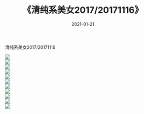 ﻿---
layout: post
title:  《清纯系美女2017/20171116》
date:   2021-01-21
img: http://img.660000.xyz/Sharelink/清纯系美女/2017/20171116/000.jpg
categories: [美女, 清纯, 唯美]
---

清纯系美女2017/20171116

 ![](http://img.660000.xyz/Sharelink/清纯系美女/2017/20171116/001.jpg) <br>![](http://img.660000.xyz/Sharelink/清纯系美女/2017/20171116/002.jpg) <br>![](http://img.660000.xyz/Sharelink/清纯系美女/2017/20171116/003.jpg) <br>![](http://img.660000.xyz/Sharelink/清纯系美女/2017/20171116/004.jpg) <br>![](http://img.660000.xyz/Sharelink/清纯系美女/2017/20171116/005.jpg) <br>![](http://img.660000.xyz/Sharelink/清纯系美女/2017/20171116/006.jpg) <br>![](http://img.660000.xyz/Sharelink/清纯系美女/2017/20171116/007.jpg) <br>![](http://img.660000.xyz/Sharelink/清纯系美女/2017/20171116/008.jpg) <br>![](http://img.660000.xyz/Sharelink/清纯系美女/2017/20171116/009.jpg) <br>![](http://img.660000.xyz/Sharelink/清纯系美女/2017/20171116/010.jpg) <br>![](http://img.660000.xyz/Sharelink/清纯系美女/2017/20171116/011.jpg) <br>
